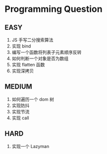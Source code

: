 # Programming Question

## EASY

1. JS 手写二分搜索算法
2. 实现 bind
3. 编写一个函数将列表子元素顺序反转
4. 如何判断一个对象是否为数组
5. 实现 flatten 函数
6. 实现深拷贝

## MEDIUM

1. 如何遍历一个 dom 树
2. 实现防抖
3. 实现节流
4. 实现 call

## HARD

1. 实现一个 Lazyman
